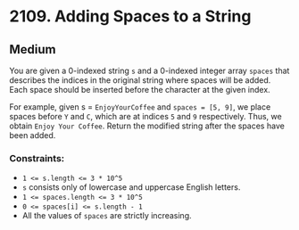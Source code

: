 # 2109. Adding Spaces to a String

## Medium

You are given a 0-indexed string `s` and a 0-indexed integer array `spaces` that describes the indices in the original
string where spaces will be added. Each space should be inserted before the character at the given index.

For example, given s = `EnjoyYourCoffee` and `spaces = [5, 9]`, we place spaces before `Y` and `C`, which are at indices
`5` and `9` respectively. Thus, we obtain `Enjoy Your Coffee`.
Return the modified string after the spaces have been added.

### Constraints:

- `1 <= s.length <= 3 * 10^5`
- `s` consists only of lowercase and uppercase English letters.
- `1 <= spaces.length <= 3 * 10^5`
- `0 <= spaces[i] <= s.length - 1`
- All the values of `spaces` are strictly increasing.
